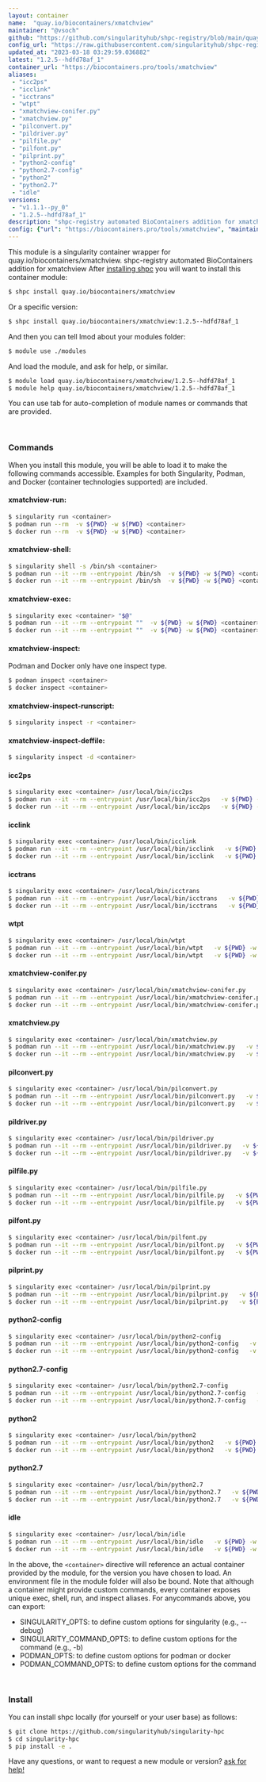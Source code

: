 ```yaml
---
layout: container
name:  "quay.io/biocontainers/xmatchview"
maintainer: "@vsoch"
github: "https://github.com/singularityhub/shpc-registry/blob/main/quay.io/biocontainers/xmatchview/container.yaml"
config_url: "https://raw.githubusercontent.com/singularityhub/shpc-registry/main/quay.io/biocontainers/xmatchview/container.yaml"
updated_at: "2023-03-18 03:29:59.036882"
latest: "1.2.5--hdfd78af_1"
container_url: "https://biocontainers.pro/tools/xmatchview"
aliases:
 - "icc2ps"
 - "icclink"
 - "icctrans"
 - "wtpt"
 - "xmatchview-conifer.py"
 - "xmatchview.py"
 - "pilconvert.py"
 - "pildriver.py"
 - "pilfile.py"
 - "pilfont.py"
 - "pilprint.py"
 - "python2-config"
 - "python2.7-config"
 - "python2"
 - "python2.7"
 - "idle"
versions:
 - "v1.1.1--py_0"
 - "1.2.5--hdfd78af_1"
description: "shpc-registry automated BioContainers addition for xmatchview"
config: {"url": "https://biocontainers.pro/tools/xmatchview", "maintainer": "@vsoch", "description": "shpc-registry automated BioContainers addition for xmatchview", "latest": {"1.2.5--hdfd78af_1": "sha256:b2b5d13863d1e7636a0d02d19cd351e6bb9de99c96448d9d67bc633df1f3e598"}, "tags": {"v1.1.1--py_0": "sha256:0dbeca3b652e659af168e3fb16c9d4d3dc3311d018cdbb71505f43fbad69364e", "1.2.5--hdfd78af_1": "sha256:b2b5d13863d1e7636a0d02d19cd351e6bb9de99c96448d9d67bc633df1f3e598"}, "docker": "quay.io/biocontainers/xmatchview", "aliases": {"icc2ps": "/usr/local/bin/icc2ps", "icclink": "/usr/local/bin/icclink", "icctrans": "/usr/local/bin/icctrans", "wtpt": "/usr/local/bin/wtpt", "xmatchview-conifer.py": "/usr/local/bin/xmatchview-conifer.py", "xmatchview.py": "/usr/local/bin/xmatchview.py", "pilconvert.py": "/usr/local/bin/pilconvert.py", "pildriver.py": "/usr/local/bin/pildriver.py", "pilfile.py": "/usr/local/bin/pilfile.py", "pilfont.py": "/usr/local/bin/pilfont.py", "pilprint.py": "/usr/local/bin/pilprint.py", "python2-config": "/usr/local/bin/python2-config", "python2.7-config": "/usr/local/bin/python2.7-config", "python2": "/usr/local/bin/python2", "python2.7": "/usr/local/bin/python2.7", "idle": "/usr/local/bin/idle"}}
---
```


This module is a singularity container wrapper for quay.io/biocontainers/xmatchview.
shpc-registry automated BioContainers addition for xmatchview
After [installing shpc](#install) you will want to install this container module:


```bash
$ shpc install quay.io/biocontainers/xmatchview
```

Or a specific version:

```bash
$ shpc install quay.io/biocontainers/xmatchview:1.2.5--hdfd78af_1
```

And then you can tell lmod about your modules folder:

```bash
$ module use ./modules
```

And load the module, and ask for help, or similar.

```bash
$ module load quay.io/biocontainers/xmatchview/1.2.5--hdfd78af_1
$ module help quay.io/biocontainers/xmatchview/1.2.5--hdfd78af_1
```

You can use tab for auto-completion of module names or commands that are provided.

<br>

### Commands

When you install this module, you will be able to load it to make the following commands accessible.
Examples for both Singularity, Podman, and Docker (container technologies supported) are included.

#### xmatchview-run:

```bash
$ singularity run <container>
$ podman run --rm  -v ${PWD} -w ${PWD} <container>
$ docker run --rm  -v ${PWD} -w ${PWD} <container>
```

#### xmatchview-shell:

```bash
$ singularity shell -s /bin/sh <container>
$ podman run --it --rm --entrypoint /bin/sh  -v ${PWD} -w ${PWD} <container>
$ docker run --it --rm --entrypoint /bin/sh  -v ${PWD} -w ${PWD} <container>
```

#### xmatchview-exec:

```bash
$ singularity exec <container> "$@"
$ podman run --it --rm --entrypoint ""  -v ${PWD} -w ${PWD} <container> "$@"
$ docker run --it --rm --entrypoint ""  -v ${PWD} -w ${PWD} <container> "$@"
```

#### xmatchview-inspect:

Podman and Docker only have one inspect type.

```bash
$ podman inspect <container>
$ docker inspect <container>
```

#### xmatchview-inspect-runscript:

```bash
$ singularity inspect -r <container>
```

#### xmatchview-inspect-deffile:

```bash
$ singularity inspect -d <container>
```


#### icc2ps

```bash
$ singularity exec <container> /usr/local/bin/icc2ps
$ podman run --it --rm --entrypoint /usr/local/bin/icc2ps   -v ${PWD} -w ${PWD} <container> -c " $@"
$ docker run --it --rm --entrypoint /usr/local/bin/icc2ps   -v ${PWD} -w ${PWD} <container> -c " $@"
```


#### icclink

```bash
$ singularity exec <container> /usr/local/bin/icclink
$ podman run --it --rm --entrypoint /usr/local/bin/icclink   -v ${PWD} -w ${PWD} <container> -c " $@"
$ docker run --it --rm --entrypoint /usr/local/bin/icclink   -v ${PWD} -w ${PWD} <container> -c " $@"
```


#### icctrans

```bash
$ singularity exec <container> /usr/local/bin/icctrans
$ podman run --it --rm --entrypoint /usr/local/bin/icctrans   -v ${PWD} -w ${PWD} <container> -c " $@"
$ docker run --it --rm --entrypoint /usr/local/bin/icctrans   -v ${PWD} -w ${PWD} <container> -c " $@"
```


#### wtpt

```bash
$ singularity exec <container> /usr/local/bin/wtpt
$ podman run --it --rm --entrypoint /usr/local/bin/wtpt   -v ${PWD} -w ${PWD} <container> -c " $@"
$ docker run --it --rm --entrypoint /usr/local/bin/wtpt   -v ${PWD} -w ${PWD} <container> -c " $@"
```


#### xmatchview-conifer.py

```bash
$ singularity exec <container> /usr/local/bin/xmatchview-conifer.py
$ podman run --it --rm --entrypoint /usr/local/bin/xmatchview-conifer.py   -v ${PWD} -w ${PWD} <container> -c " $@"
$ docker run --it --rm --entrypoint /usr/local/bin/xmatchview-conifer.py   -v ${PWD} -w ${PWD} <container> -c " $@"
```


#### xmatchview.py

```bash
$ singularity exec <container> /usr/local/bin/xmatchview.py
$ podman run --it --rm --entrypoint /usr/local/bin/xmatchview.py   -v ${PWD} -w ${PWD} <container> -c " $@"
$ docker run --it --rm --entrypoint /usr/local/bin/xmatchview.py   -v ${PWD} -w ${PWD} <container> -c " $@"
```


#### pilconvert.py

```bash
$ singularity exec <container> /usr/local/bin/pilconvert.py
$ podman run --it --rm --entrypoint /usr/local/bin/pilconvert.py   -v ${PWD} -w ${PWD} <container> -c " $@"
$ docker run --it --rm --entrypoint /usr/local/bin/pilconvert.py   -v ${PWD} -w ${PWD} <container> -c " $@"
```


#### pildriver.py

```bash
$ singularity exec <container> /usr/local/bin/pildriver.py
$ podman run --it --rm --entrypoint /usr/local/bin/pildriver.py   -v ${PWD} -w ${PWD} <container> -c " $@"
$ docker run --it --rm --entrypoint /usr/local/bin/pildriver.py   -v ${PWD} -w ${PWD} <container> -c " $@"
```


#### pilfile.py

```bash
$ singularity exec <container> /usr/local/bin/pilfile.py
$ podman run --it --rm --entrypoint /usr/local/bin/pilfile.py   -v ${PWD} -w ${PWD} <container> -c " $@"
$ docker run --it --rm --entrypoint /usr/local/bin/pilfile.py   -v ${PWD} -w ${PWD} <container> -c " $@"
```


#### pilfont.py

```bash
$ singularity exec <container> /usr/local/bin/pilfont.py
$ podman run --it --rm --entrypoint /usr/local/bin/pilfont.py   -v ${PWD} -w ${PWD} <container> -c " $@"
$ docker run --it --rm --entrypoint /usr/local/bin/pilfont.py   -v ${PWD} -w ${PWD} <container> -c " $@"
```


#### pilprint.py

```bash
$ singularity exec <container> /usr/local/bin/pilprint.py
$ podman run --it --rm --entrypoint /usr/local/bin/pilprint.py   -v ${PWD} -w ${PWD} <container> -c " $@"
$ docker run --it --rm --entrypoint /usr/local/bin/pilprint.py   -v ${PWD} -w ${PWD} <container> -c " $@"
```


#### python2-config

```bash
$ singularity exec <container> /usr/local/bin/python2-config
$ podman run --it --rm --entrypoint /usr/local/bin/python2-config   -v ${PWD} -w ${PWD} <container> -c " $@"
$ docker run --it --rm --entrypoint /usr/local/bin/python2-config   -v ${PWD} -w ${PWD} <container> -c " $@"
```


#### python2.7-config

```bash
$ singularity exec <container> /usr/local/bin/python2.7-config
$ podman run --it --rm --entrypoint /usr/local/bin/python2.7-config   -v ${PWD} -w ${PWD} <container> -c " $@"
$ docker run --it --rm --entrypoint /usr/local/bin/python2.7-config   -v ${PWD} -w ${PWD} <container> -c " $@"
```


#### python2

```bash
$ singularity exec <container> /usr/local/bin/python2
$ podman run --it --rm --entrypoint /usr/local/bin/python2   -v ${PWD} -w ${PWD} <container> -c " $@"
$ docker run --it --rm --entrypoint /usr/local/bin/python2   -v ${PWD} -w ${PWD} <container> -c " $@"
```


#### python2.7

```bash
$ singularity exec <container> /usr/local/bin/python2.7
$ podman run --it --rm --entrypoint /usr/local/bin/python2.7   -v ${PWD} -w ${PWD} <container> -c " $@"
$ docker run --it --rm --entrypoint /usr/local/bin/python2.7   -v ${PWD} -w ${PWD} <container> -c " $@"
```


#### idle

```bash
$ singularity exec <container> /usr/local/bin/idle
$ podman run --it --rm --entrypoint /usr/local/bin/idle   -v ${PWD} -w ${PWD} <container> -c " $@"
$ docker run --it --rm --entrypoint /usr/local/bin/idle   -v ${PWD} -w ${PWD} <container> -c " $@"
```



In the above, the `<container>` directive will reference an actual container provided
by the module, for the version you have chosen to load. An environment file in the
module folder will also be bound. Note that although a container
might provide custom commands, every container exposes unique exec, shell, run, and
inspect aliases. For anycommands above, you can export:

 - SINGULARITY_OPTS: to define custom options for singularity (e.g., --debug)
 - SINGULARITY_COMMAND_OPTS: to define custom options for the command (e.g., -b)
 - PODMAN_OPTS: to define custom options for podman or docker
 - PODMAN_COMMAND_OPTS: to define custom options for the command

<br>

### Install

You can install shpc locally (for yourself or your user base) as follows:

```bash
$ git clone https://github.com/singularityhub/singularity-hpc
$ cd singularity-hpc
$ pip install -e .
```

Have any questions, or want to request a new module or version? [ask for help!](https://github.com/singularityhub/singularity-hpc/issues)